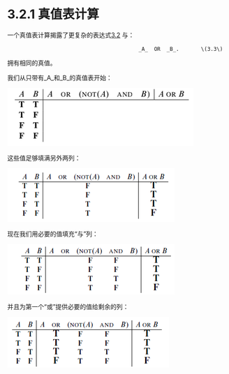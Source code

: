 # 3.2.1 真值表计算

一个真值表计算揭露了更复杂的表达式[3.2](https://finit-xu.gitbook.io/msc20180606/i-proofs/3-logical-formulas/3.2-propositional-logic-in-computer-programs)  与：

                                              _A_  OR  _B_.       \(3.3\)

拥有相同的真值。

我们从只带有_A_和_B_的真值表开始：

![&#x622A;&#x56FE;](../../../.gitbook/assets/image%20%2810%29.png)

这些值足够填满另外两列：

![&#x622A;&#x56FE;](../../../.gitbook/assets/image%20%2813%29.png)

现在我们用必要的值填充“与”列：

![&#x622A;&#x56FE;](../../../.gitbook/assets/image%20%2814%29.png)

并且为第一个“或”提供必要的值给剩余的列：

![&#x622A;&#x56FE;](../../../.gitbook/assets/image%20%2811%29.png)



